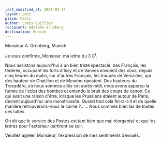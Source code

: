 ```yaml
---
last_modified_at: 2021-02-14
layout: post
place: Paris
author: Louis Guillier
recipient: Adolphe Grünberg
destination: Munich
---
```


Monsieur A. Grünberg, Munich

Je vous confirme, Monsieur, ma lettre du 3 C<sup>t</sup>.

Nous assistons aujourd'hui à un bien triste spectacle, des Français, les
fédérés, occupant les forts d'Issy et de Vanves envoient des obus, depuis cinq
heures du matin, sur d'autres Français, les troupes de Versailles, qui des
hauteur de Chatillon et de Meudon ripostent.
Des hauteurs du Trocadéro, où nous sommes allés cet après midi, nous avons
apperçu la fumée de l'éclat des bombes et entendu le bruit des coups de canon.
Ce qui avait une raison d'être, lorsque les Prussiens étaient autour de Paris,
devient aujourd'hui une monstruosité.
Quand tout cela finira-t-il et de quelle manière retrouverons-nous le calme ?……
Nous sommes bien las de toutes ces luttes.

On dit que le service des Postes est tant bien que mal réorganisé et que les
lettres pour l'extérieur partiront ce soir.

Veuillez agréer, Monsieur, l'expression de mes sentiments dévoués.
